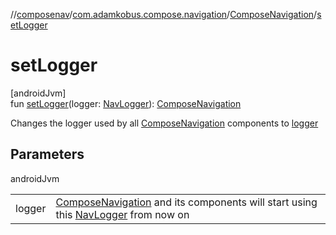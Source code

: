 //[composenav](../../../index.md)/[com.adamkobus.compose.navigation](../index.md)/[ComposeNavigation](index.md)/[setLogger](set-logger.md)

# setLogger

[androidJvm]\
fun [setLogger](set-logger.md)(logger: [NavLogger](../../com.adamkobus.compose.navigation.logger/-nav-logger/index.md)): [ComposeNavigation](index.md)

Changes the logger used by all [ComposeNavigation](index.md) components to [logger](set-logger.md)

## Parameters

androidJvm

| | |
|---|---|
| logger | [ComposeNavigation](index.md) and its components will start using this [NavLogger](../../com.adamkobus.compose.navigation.logger/-nav-logger/index.md) from now on |
